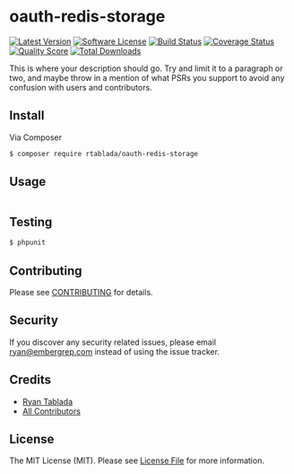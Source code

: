 # oauth-redis-storage

[![Latest Version](https://img.shields.io/github/release/rtablada/oauth-redis-storage.svg?style=flat-square)](https://github.com/rtablada/oauth-redis-storage/releases)
[![Software License](https://img.shields.io/badge/license-MIT-brightgreen.svg?style=flat-square)](LICENSE.md)
[![Build Status](https://img.shields.io/travis/rtablada/oauth-redis-storage/master.svg?style=flat-square)](https://travis-ci.org/rtablada/oauth-redis-storage)
[![Coverage Status](https://img.shields.io/scrutinizer/coverage/g/rtablada/oauth-redis-storage.svg?style=flat-square)](https://scrutinizer-ci.com/g/rtablada/oauth-redis-storage/code-structure)
[![Quality Score](https://img.shields.io/scrutinizer/g/rtablada/oauth-redis-storage.svg?style=flat-square)](https://scrutinizer-ci.com/g/rtablada/oauth-redis-storage)
[![Total Downloads](https://img.shields.io/packagist/dt/rtablada/oauth-redis-storage.svg?style=flat-square)](https://packagist.org/packages/rtablada/oauth-redis-storage)

This is where your description should go. Try and limit it to a paragraph or two, and maybe throw in a mention of what
PSRs you support to avoid any confusion with users and contributors.

## Install

Via Composer

``` bash
$ composer require rtablada/oauth-redis-storage
```

## Usage

``` php
```

## Testing

``` bash
$ phpunit
```

## Contributing

Please see [CONTRIBUTING](CONTRIBUTING.md) for details.

## Security

If you discover any security related issues, please email ryan@embergrep.com instead of using the issue tracker.

## Credits

- [Ryan Tablada](https://github.com/rtablada)
- [All Contributors](../../contributors)

## License

The MIT License (MIT). Please see [License File](LICENSE.md) for more information.

